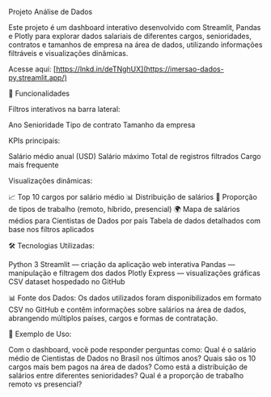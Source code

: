 Projeto Análise de Dados

Este projeto é um dashboard interativo desenvolvido com Streamlit, Pandas e Plotly para explorar dados salariais de diferentes cargos, senioridades, contratos e tamanhos de empresa na área de dados, utilizando informações filtráveis e visualizações dinâmicas.

 Acesse aqui: [https://lnkd.in/deTNghUX](https://imersao-dados-py.streamlit.app/)
 
🚀 Funcionalidades

Filtros interativos na barra lateral:

Ano
Senioridade
Tipo de contrato
Tamanho da empresa

KPIs principais:

Salário médio anual (USD)
Salário máximo
Total de registros filtrados
Cargo mais frequente

Visualizações dinâmicas:

📈 Top 10 cargos por salário médio
📊 Distribuição de salários
🥧 Proporção de tipos de trabalho (remoto, híbrido, presencial)
🌍 Mapa de salários médios para Cientistas de Dados por país
Tabela de dados detalhados com base nos filtros aplicados

🛠️ Tecnologias Utilizadas:

Python 3
Streamlit — criação da aplicação web interativa
Pandas — manipulação e filtragem dos dados
Plotly Express — visualizações gráficas
CSV dataset hospedado no GitHub

📊 Fonte dos Dados:
Os dados utilizados foram disponibilizados em formato CSV no GitHub e contêm informações sobre salários na área de dados, abrangendo múltiplos países, cargos e formas de contratação.

🌟 Exemplo de Uso:

Com o dashboard, você pode responder perguntas como:
Qual é o salário médio de Cientistas de Dados no Brasil nos últimos anos?
Quais são os 10 cargos mais bem pagos na área de dados?
Como está a distribuição de salários entre diferentes senioridades?
Qual é a proporção de trabalho remoto vs presencial?



